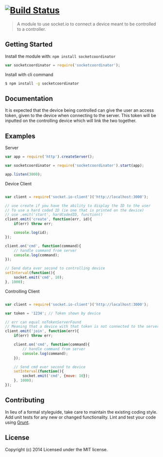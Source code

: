 #  [![Build Status](https://travis-ci.org/williamfligor/socketCoordinator.svg?branch=master)](https://travis-ci.org/williamfligor/socketCoordinator)

> A module to use socket.io to connect a device meant to be controlled to a controller.


## Getting Started

Install the module with: `npm install socketcoordinator`

```js
var socketcoordinator = require('socketcoordinator');
```

Install with cli command

```sh
$ npm install -g socketcoordinator
```

## Documentation

It is expected that the device being controlled can give the user an access token, given to the device when connecting to the server. This token will be inputted on the controlling device which will link the two together.

## Examples

Server
```js
var app = require('http').createServer();

var socketcoordinator = require('socketcoordinator').start(app);

app.listen(3000);
```

Device Client

```js

var client = require('socket.io-client')('http://localhost:3000');

// use create if you have the ability to display the ID to the user
// To use a hard coded ID (ie one that is printed on the device)
// use .emit('start', hardCodedID, function()
client.emit('create', function(err, id){
    if(err) throw err;

    console.log(id);
});

client.on('cmd', function(command){
    // handle command from server
    console.log(command);
});

// Send data ever second to controlling device
setInterval(function(){
    socket.emit('cmd', 10);
}, 1000);
```

Controlling Client

```js

var client = require('socket.io-client')('http://localhost:3000');

var token = '1234'; // Token shown by device

// err can equal noTokenServerFound
// Meaning that a device with that token is not connected to the server
client.emit('join', function(err){
    if(err) throw err;

    client.on('cmd', function(command){
        // handle command from server
        console.log(command);
    });

    // Send cmd ever second to device
    setInterval(function(){
        socket.emit('cmd', {move: 10});
    }, 1000);
});
```
## Contributing

In lieu of a formal styleguide, take care to maintain the existing coding style. Add unit tests for any new or changed functionality. Lint and test your code using [Grunt](http://gruntjs.com).


## License

Copyright (c) 2014
Licensed under the MIT license.
